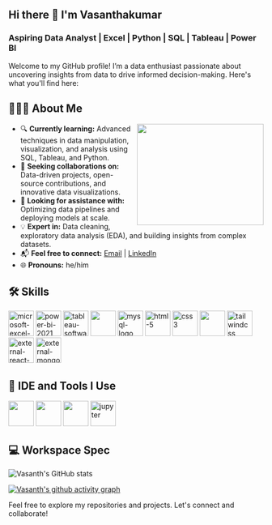 ## Hi there 👋 I'm Vasanthakumar 

### Aspiring Data Analyst | Excel | Python | SQL | Tableau | Power BI
Welcome to my GitHub profile! I’m a data enthusiast passionate about uncovering insights from data to drive informed decision-making. Here's what you'll find here:

## 👨🏻‍💻 About Me
  <img align="right" width="250" height="200" src="https://i.pinimg.com/originals/47/f0/34/47f0342cec72b800463bf003eac1257e.gif">
  
- 🔍 **Currently learning:** Advanced techniques in data manipulation, visualization, and analysis using SQL, Tableau, and Python.
- 🤝 **Seeking collaborations on:** Data-driven projects, open-source contributions, and innovative data visualizations.
- 🚀 **Looking for assistance with:** Optimizing data pipelines and deploying models at scale.
- 💡 **Expert in:** Data cleaning, exploratory data analysis (EDA), and building insights from complex datasets.
- 📬 **Feel free to connect:** [Email](vasanthakumarvk677429@gmail.com) | [LinkedIn](https://www.linkedin.com/in/vasanthakumar-n-413326270/)
- 🌐 **Pronouns:** he/him

## 🛠️ Skills

<img width="50" height="50" src="https://img.icons8.com/color/48/microsoft-excel-2019--v1.png" alt="microsoft-excel-2019--v1"/> <img width="50" height="50" src="https://img.icons8.com/color/48/power-bi-2021.png" alt="power-bi-2021"/> <img width="50" height="50" src="https://img.icons8.com/color/48/tableau-software.png" alt="tableau-software"/> <img height="50" width="50" src="https://img.icons8.com/color/48/000000/python.png" /> <img width="50" height="50" src="https://img.icons8.com/color/48/mysql-logo.png" alt="mysql-logo"/> <img width="50" height="50" src="https://img.icons8.com/color/48/html-5.png" alt="html-5"/> <img width="50" height="50" src="https://img.icons8.com/color/48/css3.png" alt="css3"/> <img height="50" width="50" src="https://img.icons8.com/color/48/000000/javascript.png"/> <img width="50" height="50" src="https://img.icons8.com/color/48/tailwindcss.png" alt="tailwindcss"/> <img width="50" height="50" src="https://img.icons8.com/external-tal-revivo-color-tal-revivo/50/external-react-a-javascript-library-for-building-user-interfaces-logo-color-tal-revivo.png" alt="external-react-a-javascript-library-for-building-user-interfaces-logo-color-tal-revivo"/> <img width="50" height="50" src="https://img.icons8.com/external-tal-revivo-shadow-tal-revivo/48/external-mongodb-a-cross-platform-document-oriented-database-program-logo-shadow-tal-revivo.png" alt="external-mongodb-a-cross-platform-document-oriented-database-program-logo-shadow-tal-revivo"/>

## 🔧 IDE and Tools I Use

<img height="50" width="50" src="https://img.icons8.com/color/48/000000/visual-studio-code-2019.png"/> <img height="50" width="50" src="https://img.icons8.com/color/50/000000/git.png"/> <img height="50" src="https://img.icons8.com/color/480/null/notion--v1.png" /> <img width="50" height="50" src="https://img.icons8.com/fluency/50/jupyter.png" alt="jupyter"/>
 
## 💻 Workspace Spec
![Vasanth's GitHub stats](https://github-readme-stats.vercel.app/api?username=Vasan72&theme=dark&show_icons=true&&hide=issues,contribs)

[![Vasanth's github activity graph](https://github-readme-activity-graph.vercel.app/graph?username=Vasan72&bg_color=000000&color=eeedee&line=53d05b&point=c7c7c7&area=true&hide_border=true)](https://github.com/ashutosh00710/github-readme-activity-graph)

Feel free to explore my repositories and projects. Let's connect and collaborate!


